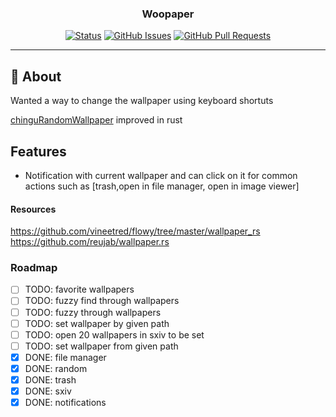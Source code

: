 <h3 align="center">Woopaper</h3>

<div align="center">

  [![Status](https://img.shields.io/badge/status-active-success.svg)]() 
  [![GitHub Issues](https://img.shields.io/github/issues/rdkang/The-Documentation-Compendium.svg)](https://github.com/rdkang/woopaper/issues)
  [![GitHub Pull Requests](https://img.shields.io/github/issues-pr/kylelobo/The-Documentation-Compendium.svg)](https://github.com/kylelobo/The-Documentation-Compendium/pulls)

</div>

---

## 🧐 About
Wanted a way to change the wallpaper using keyboard shortuts

[chinguRandomWallpaper](https://github.com/Rdkang/chinguRandomWallpaper) improved in rust

## Features
- Notification with current wallpaper and can click on it for common actions such as [trash,open in file manager, open in image viewer]

#### Resources
https://github.com/vineetred/flowy/tree/master/wallpaper_rs
https://github.com/reujab/wallpaper.rs


### Roadmap
- [ ] TODO: favorite wallpapers
- [ ] TODO: fuzzy find through wallpapers
- [ ] TODO: fuzzy through wallpapers
- [ ] TODO: set wallpaper by given path
- [ ] TODO: open 20 wallpapers in sxiv to be set
- [ ] TODO: set wallpaper from given path
- [x] DONE: file manager
- [x] DONE: random
- [x] DONE: trash
- [x] DONE: sxiv
- [x] DONE: notifications
